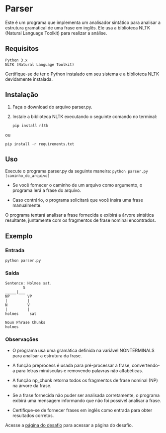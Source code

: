 # Parser

Este é um programa que implementa um analisador sintático para analisar a estrutura gramatical de uma frase em inglês. Ele usa a biblioteca NLTK (Natural Language Toolkit) para realizar a análise.

## Requisitos

    Python 3.x
    NLTK (Natural Language Toolkit)

Certifique-se de ter o Python instalado em seu sistema e a biblioteca NLTK devidamente instalada.

## Instalação

1. Faça o download do arquivo parser.py.

2. Instale a biblioteca NLTK executando o seguinte comando no terminal:
    ```
    pip install nltk
    ```
ou

    pip install -r requirements.txt

## Uso

Execute o programa parser.py da seguinte maneira:
    ```
    python parser.py [caminho_do_arquivo]
    ```
- Se você fornecer o caminho de um arquivo como argumento, o programa lerá a frase do arquivo.

- Caso contrário, o programa solicitará que você insira uma frase manualmente.

O programa tentará analisar a frase fornecida e exibirá a árvore sintática resultante, juntamente com os fragmentos de frase nominal encontrados.

## Exemplo

### Entrada

    python parser.py

### Saída

    Sentence: Holmes sat.
            S
    _____|___
    NP        VP
    |         |
    N         V
    |         |
    holmes     sat

    Noun Phrase Chunks
    holmes

### Observações

- O programa usa uma gramática definida na variável NONTERMINALS para analisar a estrutura da frase.

- A função preprocess é usada para pré-processar a frase, convertendo-a para letras minúsculas e removendo palavras não alfabéticas.

- A função np_chunk retorna todos os fragmentos de frase nominal (NP) na árvore da frase.

- Se a frase fornecida não puder ser analisada corretamente, o programa exibirá uma mensagem informando que não foi possível analisar a frase.

- Certifique-se de fornecer frases em inglês como entrada para obter resultados corretos.

Acesse a [página do desafio](https://cs50.harvard.edu/ai/2020/projects/6/parser/) para acessar a página do desafio. 
